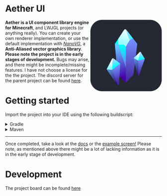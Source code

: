 # Aether UI


<img src="/docs/assets/client-logo-rounded.png" align="right" width="230" height="230">
 
**Aether is a UI component library engine for Minecraft**, and LWJGL projects (or anything really). You can create your own renderer implementation, or use the default implementation with *[NanoVG](https://github.com/memononen/nanovg "An anti-aliased vector graphics library")*, a **Anti-Aliased vector graphics library**. **Please note the project is in the early stages of development.** Bugs may arise, and there might be incomplete/missing features. I have not choose a license for the the project. The discord server for the parent project can be found [here](https://discord.gg/jg3aWfASPp).


# Getting started

Import the project into your IDE using the following buildscript: 

<details>
<summary>Gradle</summary>
 
```java
repositories {
  maven { url 'https://jitpack.io' }
}
 
dependencies {
  implementation 'com.github.Prism-Client:Aether-UI:VERSION' 
}
```
 
</details>

<details>
<summary>Maven</summary>

Image using maven

</details>

---

Once completed, take a look at the [docs](https://github.com/Prism-Client/Aether-UI/tree/master/docs) or the [example screen!](https://github.com/Prism-Client/Aether-UI/blob/master/src/test/kotlin/net/prismclient/aether/ExampleScreen.kt) Please note, as mentioned above there might be a lot of lacking information as it is in the early stage of development.

# Development

The project board can be found [here](https://trello.com/b/g4Nvdykx/aether)
